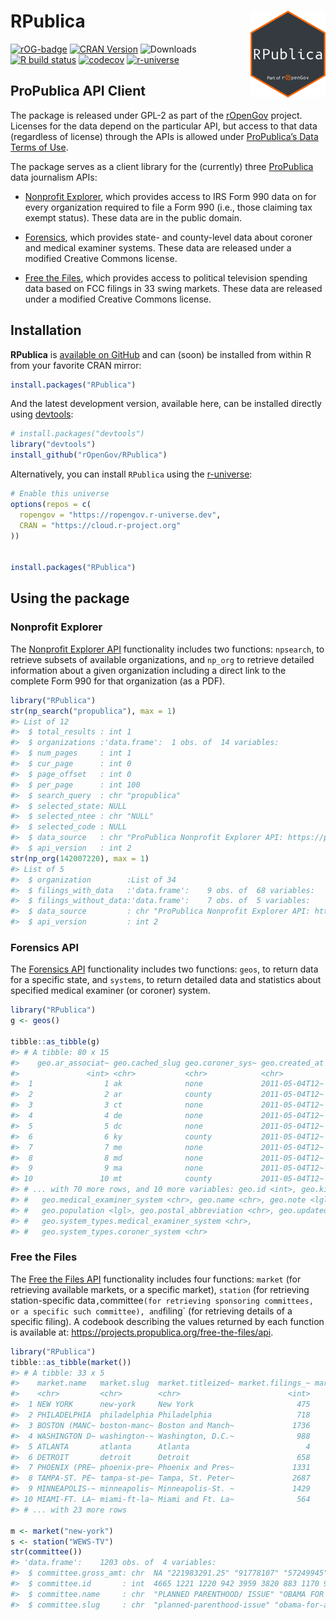 
# RPublica <a href='https://ropengov.github.io/RPublica/'><img src="man/figures/logo.png" align="right" height="139"/></a>

<!-- badges: start -->

[![rOG-badge](https://ropengov.github.io/rogtemplate/reference/figures/ropengov-badge.svg)](http://ropengov.org/)
[![CRAN
Version](http://www.r-pkg.org/badges/version/RPublica)](https://CRAN.R-project.org/package=RPublica)
![Downloads](http://cranlogs.r-pkg.org/badges/RPublica) 
[![R build
status](https://github.com/rOpenGov/RPublica/workflows/R-CMD-check/badge.svg)](https://github.com/rOpenGov/RPublica/actions)
[![codecov](https://codecov.io/gh/rOpenGov/RPublica/branch/master/graph/badge.svg?token=44KsYrzbhv)](https://app.codecov.io/gh/rOpenGov/RPublica)
[![r-universe](https://ropengov.r-universe.dev/badges/RPublica)](https://ropengov.r-universe.dev/)

<!-- badges: end -->

## ProPublica API Client

The package is released under GPL-2 as part of the
[rOpenGov](http://ropengov.github.io/) project. Licenses for the data
depend on the particular API, but access to that data (regardless of
license) through the APIs is allowed under [ProPublica’s Data Terms of
Use](https://www.propublica.org/datastore/terms/).

The package serves as a client library for the (currently) three
[ProPublica](https://www.propublica.org/) data journalism APIs:

-   [Nonprofit
    Explorer](https://projects.propublica.org/nonprofits/api), which
    provides access to IRS Form 990 data on for every organization
    required to file a Form 990 (i.e., those claiming tax exempt
    status). These data are in the public domain.

-   [Forensics](https://projects.propublica.org/forensics/api.html),
    which provides state- and county-level data about coroner and
    medical examiner systems. These data are released under a modified
    Creative Commons license.

-   [Free the
    Files](https://projects.propublica.org/free-the-files/api), which
    provides access to political television spending data based on FCC
    filings in 33 swing markets. These data are released under a
    modified Creative Commons license.

## Installation

**RPublica** is [available on
GitHub](https://github.com/rOpenGov/RPublica) and can (soon) be
installed from within R from your favorite CRAN mirror:

``` r
install.packages("RPublica")
```

And the latest development version, available here, can be installed
directly using [devtools](https://CRAN.R-project.org/package=devtools):

``` r
# install.packages("devtools")
library("devtools")
install_github("rOpenGov/RPublica")
```

Alternatively, you can install `RPublica` using the
[r-universe](https://ropengov.r-universe.dev):

``` r
# Enable this universe
options(repos = c(
  ropengov = "https://ropengov.r-universe.dev",
  CRAN = "https://cloud.r-project.org"
))


install.packages("RPublica")
```

## Using the package

### Nonprofit Explorer

The [Nonprofit Explorer
API](https://projects.propublica.org/nonprofits/api) functionality
includes two functions: `npsearch`, to retrieve subsets of available
organizations, and `np_org` to retrieve detailed information about a
given organization including a direct link to the complete Form 990 for
that organization (as a PDF).

``` r
library("RPublica")
str(np_search("propublica"), max = 1)
#> List of 12
#>  $ total_results : int 1
#>  $ organizations :'data.frame':  1 obs. of  14 variables:
#>  $ num_pages     : int 1
#>  $ cur_page      : int 0
#>  $ page_offset   : int 0
#>  $ per_page      : int 100
#>  $ search_query  : chr "propublica"
#>  $ selected_state: NULL
#>  $ selected_ntee : chr "NULL"
#>  $ selected_code : NULL
#>  $ data_source   : chr "ProPublica Nonprofit Explorer API: https://projects.propublica.org/nonprofits/api/\nIRS Exempt Organizations Bu"| __truncated__
#>  $ api_version   : int 2
str(np_org(142007220), max = 1)
#> List of 5
#>  $ organization        :List of 34
#>  $ filings_with_data   :'data.frame':    9 obs. of  68 variables:
#>  $ filings_without_data:'data.frame':    7 obs. of  5 variables:
#>  $ data_source         : chr "ProPublica Nonprofit Explorer API: https://projects.propublica.org/nonprofits/api/\nIRS Exempt Organizations Bu"| __truncated__
#>  $ api_version         : int 2
```

### Forensics API

The [Forensics API](https://projects.propublica.org/forensics/api.html)
functionality includes two functions: `geos`, to return data for a
specific state, and `systems`, to return detailed data and statistics
about specified medical examiner (or coroner) system.

``` r
library("RPublica")
g <- geos()

tibble::as_tibble(g)
#> # A tibble: 80 x 15
#>    geo.ar_associat~ geo.cached_slug geo.coroner_sys~ geo.created_at geo.district
#>               <int> <chr>           <chr>            <chr>          <lgl>       
#>  1                1 ak              none             2011-05-04T12~ NA          
#>  2                2 ar              county           2011-05-04T12~ NA          
#>  3                3 ct              none             2011-05-04T12~ NA          
#>  4                4 de              none             2011-05-04T12~ NA          
#>  5                5 dc              none             2011-05-04T12~ NA          
#>  6                6 ky              county           2011-05-04T12~ NA          
#>  7                7 me              none             2011-05-04T12~ NA          
#>  8                8 md              none             2011-05-04T12~ NA          
#>  9                9 ma              none             2011-05-04T12~ NA          
#> 10               10 mt              county           2011-05-04T12~ NA          
#> # ... with 70 more rows, and 10 more variables: geo.id <int>, geo.kind <chr>,
#> #   geo.medical_examiner_system <chr>, geo.name <chr>, geo.note <lgl>,
#> #   geo.population <lgl>, geo.postal_abbreviation <chr>, geo.updated_at <chr>,
#> #   geo.system_types.medical_examiner_system <chr>,
#> #   geo.system_types.coroner_system <chr>
```

### Free the Files

The [Free the Files
API](https://projects.propublica.org/free-the-files/api) functionality
includes four functions: `market` (for retrieving available markets, or
a specific market), `station` (for retrieving station-specific
data`,`committee`(for retrieving sponsoring committees, or a specific such committee), and`filing\`
(for retrieving details of a specific filing). A codebook describing the
values returned by each function is available at:
<https://projects.propublica.org/free-the-files/api>.

``` r
library("RPublica")
tibble::as_tibble(market())
#> # A tibble: 33 x 5
#>    market.name   market.slug  market.titleized~ market.filings_~ market.freed_ct
#>    <chr>         <chr>        <chr>                        <int>           <int>
#>  1 NEW YORK      new-york     New York                       475             127
#>  2 PHILADELPHIA  philadelphia Philadelphia                   718             642
#>  3 BOSTON (MANC~ boston-manc~ Boston and Manch~             1736             726
#>  4 WASHINGTON D~ washington-~ Washington, D.C.~              988             626
#>  5 ATLANTA       atlanta      Atlanta                          4               0
#>  6 DETROIT       detroit      Detroit                        658             420
#>  7 PHOENIX (PRE~ phoenix-pre~ Phoenix and Pres~             1331             869
#>  8 TAMPA-ST. PE~ tampa-st-pe~ Tampa, St. Peter~             2687             527
#>  9 MINNEAPOLIS-~ minneapolis~ Minneapolis-St. ~             1429             815
#> 10 MIAMI-FT. LA~ miami-ft-la~ Miami and Ft. La~              564             129
#> # ... with 23 more rows

m <- market("new-york")
s <- station("WEWS-TV")
str(committee())
#> 'data.frame':    1203 obs. of  4 variables:
#>  $ committee.gross_amt: chr  NA "221983291.25" "91778107" "57249945" ...
#>  $ committee.id       : int  4665 1221 1220 942 3959 3820 883 1170 907 1172 ...
#>  $ committee.name     : chr  "PLANNED PARENTHOOD/ ISSUE" "OBAMA FOR AMERICA" "ROMNEY FOR PRESIDENT" "AMERICAN CROSSROADS" ...
#>  $ committee.slug     : chr  "planned-parenthood-issue" "obama-for-america" "romney-for-president" "american-crossroads--2" ...
```
